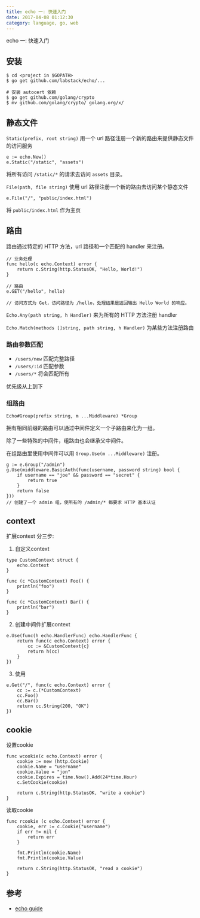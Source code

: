 ```yaml
---
title: echo 一: 快速入门
date: 2017-04-08 01:12:30
category: language, go, web
---
```


echo 一: 快速入门

## 安装

```
$ cd <project in $GOPATH>
$ go get github.com/labstack/echo/...

# 安装 autocert 依赖
$ go get github.com/golang/crypto
$ mv github.com/golang/crypto/ golang.org/x/
```

## 静态文件

`Static(prefix, root string)` 用一个 url 路径注册一个新的路由来提供静态文件的访问服务

```
e := echo.New()
e.Static("/static", "assets")
```

将所有访问 `/static/*` 的请求去访问 `assets` 目录。

`File(path, file string)` 使用 url 路径注册一个新的路由去访问某个静态文件

```
e.File("/", "public/index.html")
```

将 `public/index.html` 作为主页

## 路由

路由通过特定的 HTTP 方法，url 路径和一个匹配的 handler 来注册。

```
// 业务处理
func hello(c echo.Context) error {
  	return c.String(http.StatusOK, "Hello, World!")
}

// 路由
e.GET("/hello", hello)

// 访问方式为 Get，访问路径为 /hello，处理结果是返回输出 Hello World 的响应。
```

`Echo.Any(path string, h Handler)` 来为所有的 HTTP 方法注册 handler

`Echo.Match(methods []string, path string, h Handler)` 为某些方法注册路由

### 路由参数匹配

- `/users/new` 匹配完整路径
- `/users/:id` 匹配参数
- `/users/*` 将会匹配所有

优先级从上到下

### 组路由

```
Echo#Group(prefix string, m ...Middleware) *Group
```

拥有相同前缀的路由可以通过中间件定义一个子路由来化为一组。

除了一些特殊的中间件，组路由也会继承父中间件。

在组路由里使用中间件可以用 `Group.Use(m ...Middleware)` 注册。

```
g := e.Group("/admin")
g.Use(middleware.BasicAuth(func(username, password string) bool {
	if username == "joe" && password == "secret" {
		return true
	}
	return false
}))
// 创建了一个 admin 组，使所有的 /admin/* 都要求 HTTP 基本认证
```

## context

扩展context 分三步:

1. 自定义context

```
type CustomContext struct {
    echo.Context
}

func (c *CustomContext) Foo() {
    println("foo")
}

func (c *CustomContext) Bar() {
    println("bar")
}
```

2. 创建中间件扩展context

```
e.Use(func(h echo.HandlerFunc) echo.HandlerFunc {
    return func(c echo.Context) error {
        cc := &CustomContext{c}
        return h(cc)
    }
})
```

3. 使用

```
e.Get("/", func(c echo.Context) error {
	cc := c.(*CustomContext)
	cc.Foo()
	cc.Bar()
	return cc.String(200, "OK")
})
```

## cookie

设置cookie

```
func wcookie(c echo.Context) error {
	cookie := new (http.Cookie)
	cookie.Name = "username"
	cookie.Value = "jon"
	cookie.Expires = time.Now().Add(24*time.Hour)
	c.SetCookie(cookie)

	return c.String(http.StatusOK, "write a cookie")
}
```

读取cookie

```
func rcookie (c echo.Context) error {
	cookie, err := c.Cookie("username")
	if err != nil {
		return err
	}

	fmt.Println(cookie.Name)
	fmt.Println(cookie.Value)

	return c.String(http.StatusOK, "read a cookie")
}
```

## 参考

- [echo guide](https://echo.labstack.com/guide)

